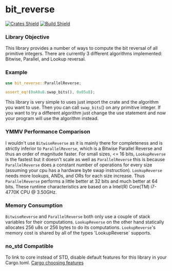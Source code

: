 # bit_reverse
[![Crates Shield](https://img.shields.io/crates/v/bit_reverse.svg "Crates.io")](https://crates.io/crates/bit_reverse) [![Build Shield](https://travis-ci.org/EugeneGonzalez/bit_reverse.svg?branch=master "TravisCI")](https://travis-ci.org/EugeneGonzalez/bit_reverse)

### Library Objective
This library provides a number of ways to compute the bit reversal of all primitive integers.
There are currently 3 different algorithms implemented: Bitwise, Parallel, and Lookup reversal.

### Example
```rust
use bit_reverse::ParallelReverse;

assert_eq!(0xA0u8.swap_bits(), 0x05u8);
```
This library is very simple to uses just import the crate and the algorithm you want to use.
Then you can call `swap_bits`() on any primitive integer. If you want to try a different
algorithm just change the use statement and now your program will use the algorithm instead.

### YMMV Performance Comparison
I wouldn't use `BitwiseReverse` as it is mainly there for completeness and is strictly inferior
to `ParallelReverse`, which is a Bitwise Parallel Reverse and thus an order of magnitude faster.
For small sizes, <= 16 bits, `LookupReverse` is the fastest but it doesn't scale as well as 
`ParallelReverse` this is because `ParallelReverse` does a constant number of operations for
every size (assuming your cpu has a hardware byte swap instruction). `LookupReverse` needs more
lookups, ANDs, and ORs for each size increase. Thus `ParallelReverse` performs a little better
at 32 bits and much better at 64 bits. These runtime characteristics are based on a Intel(R)
Core(TM) i7-4770K CPU @ 3.50GHz.

### Memory Consumption
`BitwiseReverse` and `ParallelReverse` both only use a couple of stack variables for their
computations. `LookupReverse` on the other hand statically allocates 256 u8s or 256 bytes to
do its computations. `LookupReverse`'s memory cost is shared by all of the types 
'LookupReverse` supports.

### no_std Compatible
To link to core instead of STD, disable default features for this library in your Cargo.toml.
[Cargo choosing features](http://doc.crates.io/specifying-dependencies.html#choosing-features)
